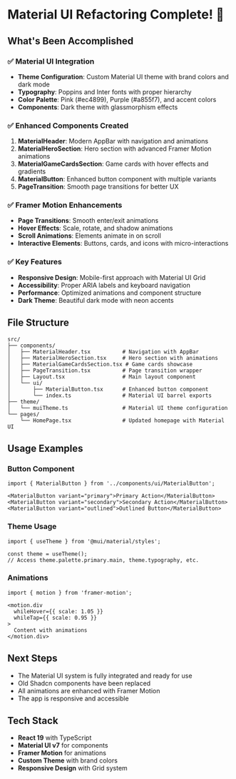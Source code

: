 # Material UI Refactoring Complete! 🎉

## What's Been Accomplished

### ✅ Material UI Integration
- **Theme Configuration**: Custom Material UI theme with brand colors and dark mode
- **Typography**: Poppins and Inter fonts with proper hierarchy
- **Color Palette**: Pink (#ec4899), Purple (#a855f7), and accent colors
- **Components**: Dark theme with glassmorphism effects

### ✅ Enhanced Components Created
1. **MaterialHeader**: Modern AppBar with navigation and animations
2. **MaterialHeroSection**: Hero section with advanced Framer Motion animations
3. **MaterialGameCardsSection**: Game cards with hover effects and gradients
4. **MaterialButton**: Enhanced button component with multiple variants
5. **PageTransition**: Smooth page transitions for better UX

### ✅ Framer Motion Enhancements
- **Page Transitions**: Smooth enter/exit animations
- **Hover Effects**: Scale, rotate, and shadow animations
- **Scroll Animations**: Elements animate in on scroll
- **Interactive Elements**: Buttons, cards, and icons with micro-interactions

### ✅ Key Features
- **Responsive Design**: Mobile-first approach with Material UI Grid
- **Accessibility**: Proper ARIA labels and keyboard navigation
- **Performance**: Optimized animations and component structure
- **Dark Theme**: Beautiful dark mode with neon accents

## File Structure

```
src/
├── components/
│   ├── MaterialHeader.tsx          # Navigation with AppBar
│   ├── MaterialHeroSection.tsx     # Hero section with animations
│   ├── MaterialGameCardsSection.tsx # Game cards showcase
│   ├── PageTransition.tsx          # Page transition wrapper
│   ├── Layout.tsx                  # Main layout component
│   └── ui/
│       ├── MaterialButton.tsx      # Enhanced button component
│       └── index.ts                # Material UI barrel exports
├── theme/
│   └── muiTheme.ts                 # Material UI theme configuration
└── pages/
    └── HomePage.tsx                # Updated homepage with Material UI
```

## Usage Examples

### Button Component
```tsx
import { MaterialButton } from '../components/ui/MaterialButton';

<MaterialButton variant="primary">Primary Action</MaterialButton>
<MaterialButton variant="secondary">Secondary Action</MaterialButton>
<MaterialButton variant="outlined">Outlined Button</MaterialButton>
```

### Theme Usage
```tsx
import { useTheme } from '@mui/material/styles';

const theme = useTheme();
// Access theme.palette.primary.main, theme.typography, etc.
```

### Animations
```tsx
import { motion } from 'framer-motion';

<motion.div
  whileHover={{ scale: 1.05 }}
  whileTap={{ scale: 0.95 }}
>
  Content with animations
</motion.div>
```

## Next Steps
- The Material UI system is fully integrated and ready for use
- Old Shadcn components have been replaced
- All animations are enhanced with Framer Motion
- The app is responsive and accessible

## Tech Stack
- **React 19** with TypeScript
- **Material UI v7** for components
- **Framer Motion** for animations
- **Custom Theme** with brand colors
- **Responsive Design** with Grid system
